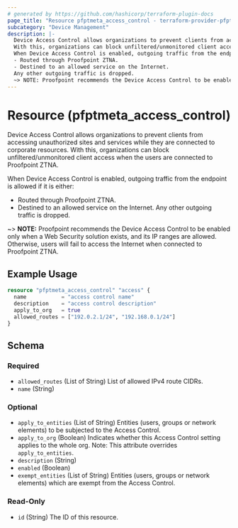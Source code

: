 ```yaml
---
# generated by https://github.com/hashicorp/terraform-plugin-docs
page_title: "Resource pfptmeta_access_control - terraform-provider-pfptmeta"
subcategory: "Device Management"
description: |-
  Device Access Control allows organizations to prevent clients from accessing unauthorized sites and services while they are connected to corporate resources.
  With this, organizations can block unfiltered/unmonitored client access when the users are connected to Proofpoint ZTNA.
  When Device Access Control is enabled, outgoing traffic from the endpoint is allowed if it is either:
  - Routed through Proofpoint ZTNA.
  - Destined to an allowed service on the Internet.
  Any other outgoing traffic is dropped.
  ~> NOTE: Proofpoint recommends the Device Access Control to be enabled only when a Web Security solution exists, and its IP ranges are allowed. Otherwise, users will fail to access the Internet when connected to Proofpoint ZTNA.
---
```


# Resource (pfptmeta_access_control)

Device Access Control allows organizations to prevent clients from accessing unauthorized sites and services while they are connected to corporate resources. 
With this, organizations can block unfiltered/unmonitored client access when the users are connected to Proofpoint ZTNA.

When Device Access Control is enabled, outgoing traffic from the endpoint is allowed if it is either:
- Routed through Proofpoint ZTNA.
- Destined to an allowed service on the Internet.
Any other outgoing traffic is dropped.

~> **NOTE:** Proofpoint recommends the Device Access Control to be enabled only when a Web Security solution exists, and its IP ranges are allowed. Otherwise, users will fail to access the Internet when connected to Proofpoint ZTNA.

## Example Usage

```terraform
resource "pfptmeta_access_control" "access" {
  name           = "access control name"
  description    = "access control description"
  apply_to_org   = true
  allowed_routes = ["192.0.2.1/24", "192.168.0.1/24"]
}
```

<!-- schema generated by tfplugindocs -->
## Schema

### Required

- `allowed_routes` (List of String) List of allowed IPv4 route CIDRs.
- `name` (String)

### Optional

- `apply_to_entities` (List of String) Entities (users, groups or network elements) to be subjected to the Access Control.
- `apply_to_org` (Boolean) Indicates whether this Access Control setting applies to the whole org. Note: This attribute overrides `apply_to_entities`.
- `description` (String)
- `enabled` (Boolean)
- `exempt_entities` (List of String) Entities (users, groups or network elements) which are exempt from the Access Control.

### Read-Only

- `id` (String) The ID of this resource.

